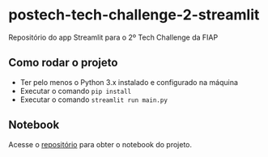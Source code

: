 # postech-tech-challenge-2-streamlit
Repositório do app Streamlit para o 2º Tech Challenge da FIAP

## Como rodar o projeto
* Ter pelo menos o Python 3.x instalado e configurado na máquina
* Executar o comando <code>pip install</code>
* Executar o comando <code>streamlit run main.py</code>

## Notebook
Acesse o [repositório](https://github.com/dhachcar/postech-tech-challenge-2) para obter o notebook do projeto.